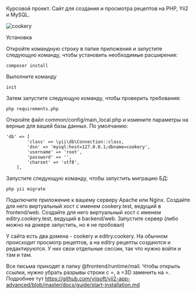 Курсовой проект. Сайт для создания и просмотра рецептов на PHP, Yii2 и MySQL.

![cookery](https://github.com/teatov/cookery/assets/79892286/3ada6c5e-2f9c-4cfb-b928-735f84ec4365)

Установка

Откройте командную строку в папке приложения и запустите следующую команду, чтобы установить необходимые расширения:

    composer install

Выполните команду

    init

Затем запустите следующую команду, чтобы проверить требования:

    php requirements.php

Откройте файл common/config/main_local.php и измените параметры на верные для вашей базы данных.
По умолчанию:

    'db' => [
            'class' => \yii\db\Connection::class,
            'dsn' => 'mysql:host=127.0.0.1;dbname=cookery',
            'username' => 'root',
            'password' => '',
            'charset' => 'utf8',
        ],

Запустите следующую команду, чтобы запустить миграцию БД:

    php yii migrate

Подключите приложение к вашему серверу Apache или Nginx.
Создайте для него виртуальный хост с именем cookery.test, ведущий в frontend/web.
Создайте для него виртуальный хост с именем editry.cookery.test, ведущий в backend/web.
Запустите сервер
(либо можно на докере запустить, но я не пробовал)

У сайта есть два домена - cookery и editry.cookery. На обычном происходит просмотр рецептов, а на editry рецепты создаются и редактируются. У них свои отдельные сессии, так что нужно войти и там и там.

Все письма приходят в папку @frontend/runtime/mail. Чтобы открыть ссылки, нужно убрать разрывы строки с =, а =3D заменить на =.
Подробнее тут https://github.com/yiisoft/yii2-app-advanced/blob/master/docs/guide/start-installation.md
